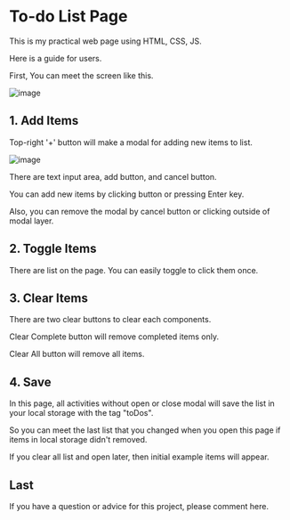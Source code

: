 # To-do List Page

This is my practical web page using HTML, CSS, JS.

Here is a guide for users.

First, You can meet the screen like this.

![image](https://user-images.githubusercontent.com/46925347/126652513-f7b3a3ed-762a-412a-bac1-f9900a6402a1.png)

## 1. Add Items

Top-right '+' button will make a modal for adding new items to list.

![image](https://user-images.githubusercontent.com/46925347/126652868-97265a7a-3034-4be7-9beb-104e9ce078cd.png)

There are text input area, add button, and cancel button.

You can add new items by clicking button or pressing Enter key.

Also, you can remove the modal by cancel button or clicking outside of modal layer.

## 2. Toggle Items

There are list on the page. You can easily toggle to click them once.

## 3. Clear Items

There are two clear buttons to clear each components.

Clear Complete button will remove completed items only.

Clear All button will remove all items.

## 4. Save

In this page, all activities without open or close modal will save the list in your local storage with the tag "toDos".

So you can meet the last list that you changed when you open this page if items in local storage didn't removed.

If you clear all list and open later, then initial example items will appear.

## Last

If you have a question or advice for this project, please comment here.
